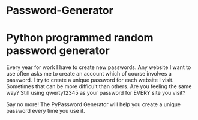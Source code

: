 # Password-Generator
# Python programmed random password generator
Every year for work I have to create new passwords. Any website I want to use often asks me to create an account which of course involves a password. 
I try to create a unique password for each website I visit.
Sometimes that can be more difficult than others. Are you feeling the same way?
Still using qwerty12345 as your password for EVERY site you visit?

Say no more! The PyPassword Generator will help you create a unique password every time you use it.
